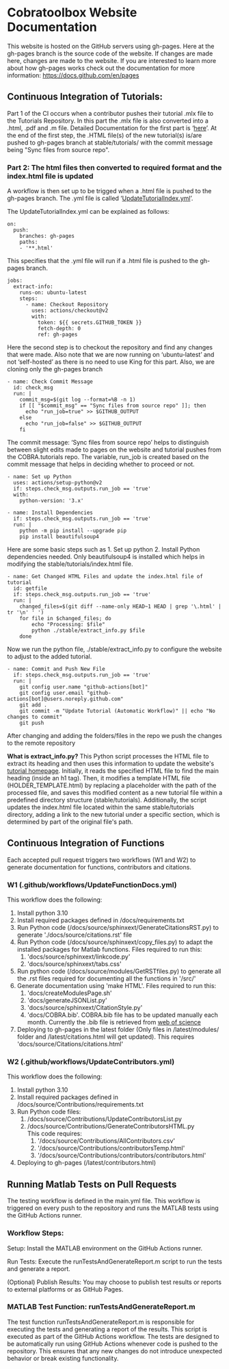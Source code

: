 # Cobratoolbox Website Documentation

This website is hosted on the GitHub servers using gh-pages. Here at the gh-pages branch is the source code of the website. If changes are made here, changes are made to the website. If you are interested to learn more about how gh-pages works check out the documentation for more information: https://docs.github.com/en/pages


## Continuous Integration of Tutorials:
Part 1 of the CI occurs when a contributor pushes their tutorial .mlx file to the Tutorials Repository. In this part the .mlx file is also converted into a .html, .pdf and .m file. Detailed Documentation for the first part is ‘[here](https://github.com/opencobra/COBRA.tutorials/tree/master/.github/workflows)’. At the end of the first step, the .HTML file(s) of the new tutorial(s) is/are pushed to gh-pages branch at stable/tutorials/<folder of the tutorial> with the commit message being "Sync files from source repo".

### Part 2: The html files then converted to required format and the index.html file is updated
A workflow is then set up to be trigged when a .html file is pushed to the gh-pages branch. The .yml file is called ‘[UpdateTutorialIndex.yml](https://github.com/opencobra/cobratoolbox/blob/gh-pages/.github/workflows/UpdateTutorialIndex.yml)’.

The UpdateTutorialIndex.yml can be explained as follows:

```
on:
  push:
    branches: gh-pages
    paths:
    - '**.html'
```


This specifies that the .yml file will run if a .html file is pushed to the gh-pages branch.

```
jobs:
  extract-info:
    runs-on: ubuntu-latest
    steps:
      - name: Checkout Repository
        uses: actions/checkout@v2
        with:
          token: ${{ secrets.GITHUB_TOKEN }}
          fetch-depth: 0
          ref: gh-pages
```

Here the second step is to checkout the repository and find any changes that were made. Also note that we are now running on ‘ubuntu-latest’ and not ‘self-hosted’ as there is no need to use King for this part. Also, we are cloning only the gh-pages branch

```
- name: Check Commit Message
  id: check_msg
  run: |
    commit_msg=$(git log --format=%B -n 1)
    if [[ "$commit_msg" == "Sync files from source repo" ]]; then
      echo "run_job=true" >> $GITHUB_OUTPUT
    else
      echo "run_job=false" >> $GITHUB_OUTPUT
    fi
```

The commit message: ‘Sync files from source repo’ helps to distinguish between slight edits made to pages on the website and tutorial pushes from the COBRA.tutorials repo. The variable, run_job is created based on the commit message that helps in deciding whether to proceed or not.

```
- name: Set up Python
  uses: actions/setup-python@v2
  if: steps.check_msg.outputs.run_job == 'true'
  with:
    python-version: '3.x'

- name: Install Dependencies
  if: steps.check_msg.outputs.run_job == 'true'
  run: |
    python -m pip install --upgrade pip
    pip install beautifulsoup4
```

Here are some basic steps such as 1. Set up python 2. Install Python dependencies needed. Only beautifulsoup4 is installed which helps in modifying the stable/tutorials/index.html file.

```
- name: Get Changed HTML Files and update the index.html file of tutorial
  id: getfile
  if: steps.check_msg.outputs.run_job == 'true'
  run: |
    changed_files=$(git diff --name-only HEAD~1 HEAD | grep '\.html' | tr '\n' ' ')
    for file in $changed_files; do
        echo "Processing: $file"
        python ./stable/extract_info.py $file
    done
```


Now we run the python file, ./stable/extract_info.py to configure the website to adjust to the added tutorial.

```
- name: Commit and Push New File
  if: steps.check_msg.outputs.run_job == 'true'
  run: |
    git config user.name "github-actions[bot]"
    git config user.email "github-actions[bot]@users.noreply.github.com"
    git add .
    git commit -m "Update Tutorial (Automatic Workflow)" || echo "No changes to commit"
    git push
```

After changing and adding the folders/files in the repo we push the changes to the remote repository

**What is extract_info.py?**
This Python script processes the HTML file to extract its heading and then uses this information to update the website's [tutorial homepage](https://opencobra.github.io/cobratoolbox/stable/tutorials/index.html). Initially, it reads the specified HTML file to find the main heading (inside an h1 tag). Then, it modifies a template HTML file (HOLDER_TEMPLATE.html) by replacing a placeholder with the path of the processed file, and saves this modified content as a new tutorial file within a predefined directory structure (stable/tutorials). Additionally, the script updates the index.html file located within the same stable/tutorials directory, adding a link to the new tutorial under a specific section, which is determined by part of the original file's path.


## Continuous Integration of Functions
Each accepted pull request triggers two workflows (W1 and W2) to generate documentation for functions, 
contributors and citations.

### W1 (.github/workflows/UpdateFunctionDocs.yml)
This workflow does the following:
1) Install python 3.10
2) Install required packages defined in /docs/requirements.txt
3) Run Python code (/docs/source/sphinxext/GenerateCitationsRST.py) to generate './docs/source/citations.rst' file
4) Run Python code (/docs/source/sphinxext/copy_files.py) to adapt the installed packages for Matlab functions. Files required to run this:
     1) 'docs/source/sphinxext/linkcode.py'
     2) 'docs/source/sphinxext/tabs.css'
5) Run python code (/docs/source/modules/GetRSTfiles.py) to generate all the .rst files required for documenting all the functions in '/src/'
6) Generate documentation using 'make HTML'. Files required to run this:
     1) 'docs/createModulesPage.sh'
     2) 'docs/generateJSONList.py'
     3) 'docs/source/sphinxext/CitationStyle.py'
     4) 'docs/COBRA.bib'.
COBRA.bib file has to be updated manually each month. Currently the .bib file is retrieved from [web of science](https://www.webofscience.com/wos/woscc/summary/d043671b-cd33-418b-9781-a92c21471897-bec2b3ea/relevance/1(overlay:export/exbt))
7) Deploying to gh-pages in the latest folder (Only files in /latest/modules/ folder and /latest/citations.html will get updated). This requires 'docs/source/Citations/citations.html'
   
### W2 (.github/workflows/UpdateContributors.yml)
This workflow does the following:
1) Install python 3.10
2) Install required packages defined in /docs/source/Contributions/requirements.txt
3) Run Python code files:
    1) /docs/source/Contributions/UpdateContributorsList.py
    2) /docs/source/Contributions/GenerateContributorsHTML.py <br>
       This code requires:
       	1) '/docs/source/Contributions/AllContributors.csv'
       	2) '/docs/source/Contributions/contributorsTemp.html'
       	3) '/docs/source/Contributions/contributors/contributors.html'
4) Deploying to gh-pages (/latest/contributors.html)

## Running Matlab Tests on Pull Requests
The testing workflow is defined in the main.yml file. This workflow is triggered on every push to the repository and runs the MATLAB tests using the GitHub Actions runner.

### Workflow Steps:
Setup: Install the MATLAB environment on the GitHub Actions runner.

Run Tests: Execute the runTestsAndGenerateReport.m script to run the tests and generate a report.

(Optional) Publish Results: You may choose to publish test results or reports to external platforms or as GitHub Pages.

### MATLAB Test Function: runTestsAndGenerateReport.m
The test function runTestsAndGenerateReport.m is responsible for executing the tests and generating a report of the results. This script is executed as part of the GitHub Actions workflow. The tests are designed to be automatically run using GitHub Actions whenever code is pushed to the repository. This ensures that any new changes do not introduce unexpected behavior or break existing functionality.
